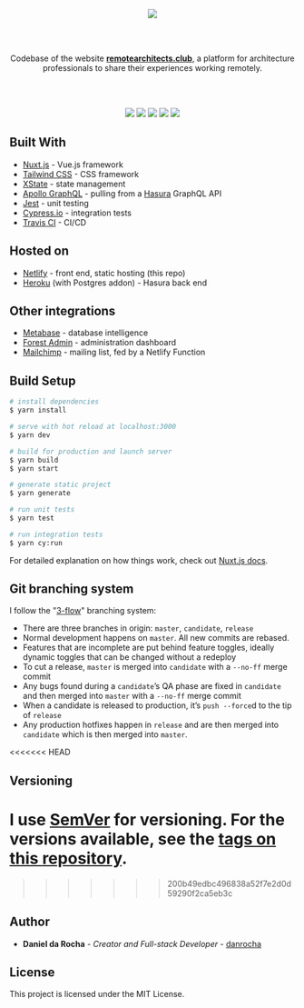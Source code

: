 <p align="center"><a href="https://remotearchitects.club/"><img src="https://remotearchitects.club/_nuxt/d2004f6d12c9c8aa37d0247cd452318c.svg"/></a></p>
<br/><br/>
<p align="center">Codebase of the website <a href="https://remotearchitects.club/"><strong>remotearchitects.club</strong></a>, a platform for architecture professionals to share their experiences working remotely.</p>
<br/><br/>
<p align="center">
  <img src="https://img.shields.io/website?url=https%3A%2F%2Fremotearchitects.club"/> 
  <img src="https://img.shields.io/netlify/f68af0c0-ac42-4fd6-baa9-35cf187b02e8"/> 
  <img src="https://img.shields.io/github/last-commit/remote-architects-club/frontend-nuxt"/> 
  <img src="https://img.shields.io/github/languages/count/remote-architects-club/frontend-nuxt"/> 
  <img src="https://img.shields.io/github/languages/top/remote-architects-club/frontend-nuxt"/> 
</p>

## Built With

- [Nuxt.js](https://nuxtjs.org) - Vue.js framework
- [Tailwind CSS](https://tailwindcss.com/) - CSS framework
- [XState](https://xstate.js.org/) - state management
- [Apollo GraphQL](https://www.apollographql.com/) - pulling from a [Hasura](https://hasura.io/) GraphQL API
- [Jest](https://jestjs.io/) - unit testing
- [Cypress.io](https://www.cypress.io/) - integration tests
- [Travis CI](https://travis-ci.org/) - CI/CD

## Hosted on

- [Netlify](https://www.netlify.com/) - front end, static hosting (this repo)
- [Heroku](https://www.heroku.com/) (with Postgres addon) - Hasura back end

## Other integrations

- [Metabase](https://metabase.com) - database intelligence
- [Forest Admin](https://www.forestadmin.com/) - administration dashboard
- [Mailchimp](https://mailchimp.com) - mailing list, fed by a Netlify Function

## Build Setup

```bash
# install dependencies
$ yarn install

# serve with hot reload at localhost:3000
$ yarn dev

# build for production and launch server
$ yarn build
$ yarn start

# generate static project
$ yarn generate

# run unit tests
$ yarn test

# run integration tests
$ yarn cy:run
```

For detailed explanation on how things work, check out [Nuxt.js docs](https://nuxtjs.org).

## Git branching system

I follow the "[3-flow](https://www.nomachetejuggling.com/2017/04/09/a-different-branching-strategy/)" branching system:

- There are three branches in origin: `master`, `candidate`, `release`
- Normal development happens on `master`. All new commits are rebased.
- Features that are incomplete are put behind feature toggles, ideally dynamic toggles that can be changed without a redeploy
- To cut a release, `master` is merged into `candidate` with a `--no-ff` merge commit
- Any bugs found during a `candidate`’s QA phase are fixed in `candidate` and then merged into `master` with a `--no-ff` merge commit
- When a candidate is released to production, it’s `push --force`d to the tip of `release`
- Any production hotfixes happen in `release` and are then merged into `candidate` which is then merged into `master`.

<<<<<<< HEAD
## Versioning

I use [SemVer](http://semver.org/) for versioning. For the versions available, see the [tags on this repository](https://github.com/your/project/tags).
=======
>>>>>>> 200b49edbc496838a52f7e2d0d59290f2ca5eb3c

## Author

- **Daniel da Rocha** - _Creator and Full-stack Developer_ - [danrocha](https://github.com/danrocha)

## License

This project is licensed under the MIT License.
